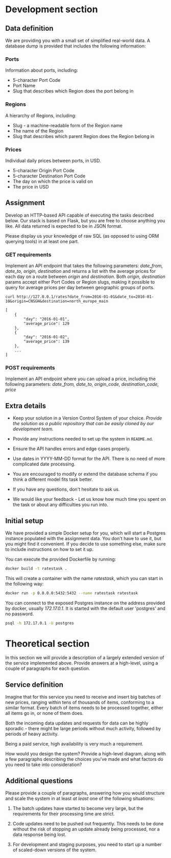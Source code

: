 # Development section 

## Data definition

We are providing you with a small set of simplified real-world data. A
database dump is provided that includes the following information:

### Ports

Information about ports, including:

* 5-character Port Code
* Port Name
* Slug that describes which Region does the port belong in

### Regions

A hierarchy of Regions, including:

* Slug - a machine-readable form of the Region name
* The name of the Region
* Slug that describes which parent Region does the Region belong in

### Prices

Individual daily prices between ports, in USD.

* 5-character Origin Port Code
* 5-character Destination Port Code
* The day on which the price is valid on
* The price in USD

## Assignment

Develop an HTTP-based API capable of executing the tasks described
below. Our stack is based on Flask, but you are free to choose
anything you like. All data returned is expected to be in JSON format.

Please display us your knowledge of raw SQL (as opposed to using ORM querying tools) in at least one part.


### GET requirements

Implement an API endpoint that takes the following parameters:
*date_from, date_to, origin, destination* and returns a list with the
average prices for each day on a route between *origin* and
*destination*. Both *origin, destination* params accept either Port
Codes or Region slugs, making it possible to query for average prices
per day between geographic groups of ports.

    curl http://127.0.0.1/rates?date_from=2016-01-01&date_to=2016-01-10&origin=CNSGH&destination=north_europe_main

    [
        {
            "day": "2016-01-01",
            "average_price": 129
        },
        {
            "day": "2016-01-02",
            "average_price": 139
        },
        ...
    ]

### POST requirements

Implement an API endpoint where you can upload a price, including
the following parameters: *date_from, date_to, origin_code,
destination_code, price*

## Extra details

* Keep your solution in a Version Control System of your
  choice. *Provide the solution as a public repository that can be
  easily cloned by our development team.*

* Provide any instructions needed to set up the system in `README.md`.

* Ensure the API handles errors and edge cases properly.

* Use dates in YYYY-MM-DD format for the API. There is no need of more
  complicated date processing.

* You are encouraged to modify or extend the database schema if you think a different model fits task better.

* If you have any questions, don't hesitate to ask us.

* We would like your feedback - Let us know how much time you spent on
  the task or about any difficulties you run into.


## Initial setup

We have provided a simple Docker setup for you, which will start a
Postgres instance populated with the assignment data. You don't have
to use it, but you might find it convenient. If you decide to use
something else, make sure to include instructions on how to set it up.

You can execute the provided Dockerfile by running:

```bash
docker build -t ratestask .
```

This will create a container with the name *ratestask*, which you can
start in the following way:

```bash
docker run -p 0.0.0.0:5432:5432 --name ratestask ratestask
```

You can connect to the exposed Postgres instance on the address
provided by docker, usually *172.17.0.1*. It is started with the
default user 'postgres' and no password.

```bash
psql -h 172.17.0.1 -U postgres
```

# Theoretical section

In this section we will provide a description of a largely extended
version of the service implemented above. Provide answers at a
high-level, using a couple of paragraphs for each question.

## Service definition

Imagine that for this service you need to receive and insert big
batches of new prices, ranging within tens of thousands of items,
conforming to a similar format. Every batch of items needs to be
processed together, either all items go in, or none of them does.

Both the incoming data updates and requests for data can be highly
sporadic - there might be large periods without much activity,
followed by periods of heavy activity.

Being a paid service, high availability is very much a requirement.

How would you design the system? Provide a high-level diagram, along
with a few paragraphs describing the choices you've made and what
factors do you need to take into consideration?

## Additional questions

Please provide a couple of paragraphs, answering how you would
structure and scale the system in at least *at least* one of the
following situations:

1. The batch updates have started to become very large, but the
   requirements for their processing time are strict. 
   
2. Code updates need to be pushed out frequently. This needs to be
   done without the risk of stopping an update already being
   processed, nor a data response being lost.

3. For development and staging purposes, you need to start up a number
   of scaled-down versions of the system.
